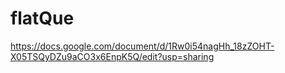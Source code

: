 # flatQue
https://docs.google.com/document/d/1Rw0i54nagHh_18zZOHT-X05TSQyDZu9aCO3x6EnpK5Q/edit?usp=sharing
